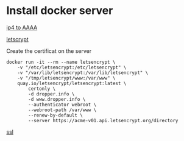 # Install docker server


[ip4 to AAAA](https://www.ipaddressguide.com/ipv4-to-ipv6)

[letscrypt](https://www.bennadel.com/blog/3419-from-noob-to-docker-on-digitalocean-with-nginx-node-js-datadog-logs-dogstatsd-and-letsencrypt-ssl-certificates.htm)

Create the certificat on the server
```
docker run -it --rm --name letsencrypt \
    -v "/etc/letsencrypt:/etc/letsencrypt" \
    -v "/var/lib/letsencrypt:/var/lib/letsencrypt" \
    -v "/tmp/letsencrypt/www:/var/www" \
    quay.io/letsencrypt/letsencrypt:latest \
        certonly \
        -d dropper.info \
        -d www.dropper.info \
        --authenticator webroot \
        --webroot-path /var/www \
        --renew-by-default \
        --server https://acme-v01.api.letsencrypt.org/directory
```

[ssl](https://www.digitalocean.com/community/tutorials/how-to-secure-a-containerized-node-js-application-with-nginx-let-s-encrypt-and-docker-compose#prerequisites) 

